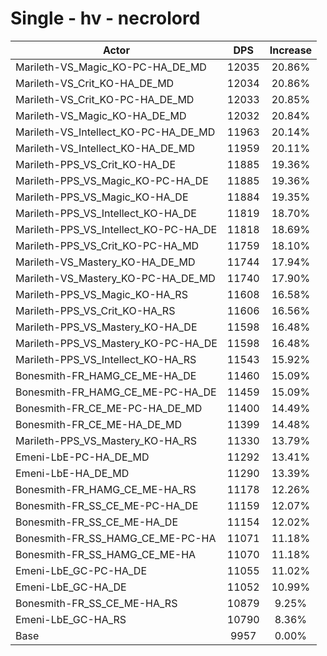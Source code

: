 # Single - hv - necrolord
| Actor | DPS | Increase |
|---|:---:|:---:|
|Marileth-VS_Magic_KO-PC-HA_DE_MD|12035|20.86%|
|Marileth-VS_Crit_KO-HA_DE_MD|12034|20.86%|
|Marileth-VS_Crit_KO-PC-HA_DE_MD|12033|20.85%|
|Marileth-VS_Magic_KO-HA_DE_MD|12032|20.84%|
|Marileth-VS_Intellect_KO-PC-HA_DE_MD|11963|20.14%|
|Marileth-VS_Intellect_KO-HA_DE_MD|11959|20.11%|
|Marileth-PPS_VS_Crit_KO-HA_DE|11885|19.36%|
|Marileth-PPS_VS_Magic_KO-PC-HA_DE|11885|19.36%|
|Marileth-PPS_VS_Magic_KO-HA_DE|11884|19.35%|
|Marileth-PPS_VS_Intellect_KO-HA_DE|11819|18.70%|
|Marileth-PPS_VS_Intellect_KO-PC-HA_DE|11818|18.69%|
|Marileth-PPS_VS_Crit_KO-PC-HA_MD|11759|18.10%|
|Marileth-VS_Mastery_KO-HA_DE_MD|11744|17.94%|
|Marileth-VS_Mastery_KO-PC-HA_DE_MD|11740|17.90%|
|Marileth-PPS_VS_Magic_KO-HA_RS|11608|16.58%|
|Marileth-PPS_VS_Crit_KO-HA_RS|11606|16.56%|
|Marileth-PPS_VS_Mastery_KO-HA_DE|11598|16.48%|
|Marileth-PPS_VS_Mastery_KO-PC-HA_DE|11598|16.48%|
|Marileth-PPS_VS_Intellect_KO-HA_RS|11543|15.92%|
|Bonesmith-FR_HAMG_CE_ME-HA_DE|11460|15.09%|
|Bonesmith-FR_HAMG_CE_ME-PC-HA_DE|11459|15.09%|
|Bonesmith-FR_CE_ME-PC-HA_DE_MD|11400|14.49%|
|Bonesmith-FR_CE_ME-HA_DE_MD|11399|14.48%|
|Marileth-PPS_VS_Mastery_KO-HA_RS|11330|13.79%|
|Emeni-LbE-PC-HA_DE_MD|11292|13.41%|
|Emeni-LbE-HA_DE_MD|11290|13.39%|
|Bonesmith-FR_HAMG_CE_ME-HA_RS|11178|12.26%|
|Bonesmith-FR_SS_CE_ME-PC-HA_DE|11159|12.07%|
|Bonesmith-FR_SS_CE_ME-HA_DE|11154|12.02%|
|Bonesmith-FR_SS_HAMG_CE_ME-PC-HA|11071|11.18%|
|Bonesmith-FR_SS_HAMG_CE_ME-HA|11070|11.18%|
|Emeni-LbE_GC-PC-HA_DE|11055|11.02%|
|Emeni-LbE_GC-HA_DE|11052|10.99%|
|Bonesmith-FR_SS_CE_ME-HA_RS|10879|9.25%|
|Emeni-LbE_GC-HA_RS|10790|8.36%|
|Base|9957|0.00%|
